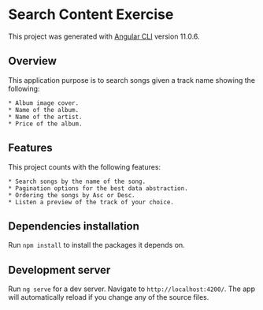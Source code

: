 # Search Content Exercise

This project was generated with [Angular CLI](https://github.com/angular/angular-cli) version 11.0.6.

## Overview

This application purpose is to search songs given a track name showing the following:

    * Album image cover.
    * Name of the album.
    * Name of the artist.
    * Price of the album.

## Features

This project counts with the following features:

    * Search songs by the name of the song.
    * Pagination options for the best data abstraction.
    * Ordering the songs by Asc or Desc.
    * Listen a preview of the track of your choice.

## Dependencies installation

Run `npm install` to install the packages it depends on.

## Development server

Run `ng serve` for a dev server. Navigate to `http://localhost:4200/`. The app will automatically reload if you change any of the source files.
